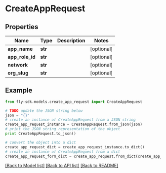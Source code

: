 # CreateAppRequest


## Properties
Name | Type | Description | Notes
------------ | ------------- | ------------- | -------------
**app_name** | **str** |  | [optional] 
**app_role_id** | **str** |  | [optional] 
**network** | **str** |  | [optional] 
**org_slug** | **str** |  | [optional] 

## Example

```python
from fly-sdk.models.create_app_request import CreateAppRequest

# TODO update the JSON string below
json = "{}"
# create an instance of CreateAppRequest from a JSON string
create_app_request_instance = CreateAppRequest.from_json(json)
# print the JSON string representation of the object
print CreateAppRequest.to_json()

# convert the object into a dict
create_app_request_dict = create_app_request_instance.to_dict()
# create an instance of CreateAppRequest from a dict
create_app_request_form_dict = create_app_request.from_dict(create_app_request_dict)
```
[[Back to Model list]](../README.md#documentation-for-models) [[Back to API list]](../README.md#documentation-for-api-endpoints) [[Back to README]](../README.md)


